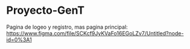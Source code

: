 # Proyecto-GenT


Pagina de logeo y registro, mas pagina principal:
https://www.figma.com/file/SCKcf9JyKVaFo16EGoLZv7/Untitled?node-id=0%3A1
